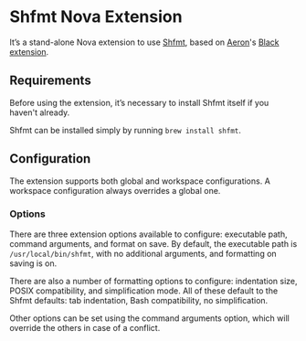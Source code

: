 # Shfmt Nova Extension

It’s a stand-alone Nova extension to use [Shfmt](https://github.com/mvdan/sh),
based on [Aeron](https://github.com/Aeron/)'s
[Black extension](https://github.com/Aeron/Black.novaextension).

## Requirements

Before using the extension, it’s necessary to install Shfmt itself if you
haven't already.

Shfmt can be installed simply by running `brew install shfmt`.

## Configuration

The extension supports both global and workspace configurations. A workspace
configuration always overrides a global one.

### Options

There are three extension options available to configure: executable path,
command arguments, and format on save. By default, the executable path is
`/usr/local/bin/shfmt`, with no additional arguments, and formatting on saving
is on.

There are also a number of formatting options to configure: indentation size,
POSIX compatibility, and simplification mode. All of these default to the Shfmt
defaults: tab indentation, Bash compatibility, no simplification.

Other options can be set using the command arguments option, which will override
the others in case of a conflict.
